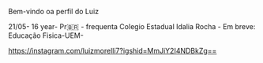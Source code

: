 Bem-vindo oa perfil do Luiz 

21/05-
16 year-
Pr🇧🇷 -
frequenta Colegio Estadual Idalia Rocha -
Em breve: Educação Fisica-UEM-

https://instagram.com/luizmorelli7?igshid=MmJiY2I4NDBkZg==
